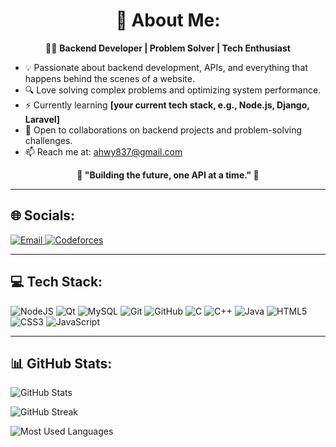 <h1 align="center">💫 About Me:</h1>
<p align="center">
👨‍💻 <b>Backend Developer | Problem Solver | Tech Enthusiast</b>
</p>

<ul>
  <li>💡 Passionate about backend development, APIs, and everything that happens behind the scenes of a website.</li>
  <li>🔍 Love solving complex problems and optimizing system performance.</li>
  <li>⚡ Currently learning <b>[your current tech stack, e.g., Node.js, Django, Laravel]</b></li>
  <li>🤝 Open to collaborations on backend projects and problem-solving challenges.</li>
  <li>📫 Reach me at: <a href="mailto:ahwy837@gmail.com">ahwy837@gmail.com</a></li>
</ul>

<p align="center"><b>🚀 "Building the future, one API at a time." 🚀</b></p>

<hr>

<h2>🌐 Socials:</h2>
<p>
  <a href="mailto:ahwy837@gmail.com">
    <img src="https://img.shields.io/badge/Email-D14836?logo=gmail&logoColor=white" alt="Email">
  </a>
  <a href="https://codeforces.com/profile/Ahmed.log">
    <img src="https://img.shields.io/badge/Codeforces-1F8ACB?style=flat-square&logo=codeforces&logoColor=white" alt="Codeforces">
  </a>
</p>

<hr>

<h2>💻 Tech Stack:</h2>
<p>
  <img src="https://img.shields.io/badge/node.js-6DA55F?style=flat-square&logo=node.js&logoColor=white" alt="NodeJS">
  <img src="https://img.shields.io/badge/Qt-%23217346.svg?style=flat-square&logo=Qt&logoColor=white" alt="Qt">
  <img src="https://img.shields.io/badge/mysql-4479A1.svg?style=flat-square&logo=mysql&logoColor=white" alt="MySQL">
  <img src="https://img.shields.io/badge/git-%23F05033.svg?style=flat-square&logo=git&logoColor=white" alt="Git">
  <img src="https://img.shields.io/badge/github-%23121011.svg?style=flat-square&logo=github&logoColor=white" alt="GitHub">
  <img src="https://img.shields.io/badge/c-%2300599C.svg?style=flat-square&logo=c&logoColor=white" alt="C">
  <img src="https://img.shields.io/badge/c++-%2300599C.svg?style=flat-square&logo=c%2B%2B&logoColor=white" alt="C++">
  <img src="https://img.shields.io/badge/java-%23ED8B00.svg?style=flat-square&logo=openjdk&logoColor=white" alt="Java">
  <img src="https://img.shields.io/badge/html5-%23E34F26.svg?style=flat-square&logo=html5&logoColor=white" alt="HTML5">
  <img src="https://img.shields.io/badge/css3-%231572B6.svg?style=flat-square&logo=css3&logoColor=white" alt="CSS3">
  <img src="https://img.shields.io/badge/javascript-%23323330.svg?style=flat-square&logo=javascript&logoColor=%23F7DF1E" alt="JavaScript">
</p>

<hr>

<h2>📊 GitHub Stats:</h2>
<p>
  <img src="https://github-readme-stats.vercel.app/api?username=Ahmed-Sheref&theme=codeSTACKr&hide_border=false&include_all_commits=false&count_private=false" alt="GitHub Stats">
</p>
<p>
  <img src="https://nirzak-streak-stats.vercel.app/?user=Ahmed-Sheref&theme=codeSTACKr&hide_border=false" alt="GitHub Streak">
</p>
<p>
  <img src="https://github-readme-stats.vercel.app/api/top-langs/?username=Ahmed-Sheref&theme=codeSTACKr&hide_border=false&include_all_commits=false&count_private=false&layout=compact" alt="Most Used Languages">
</p>

<!-- Proudly created with GPRM ( https://gprm.itsvg.in ) -->
